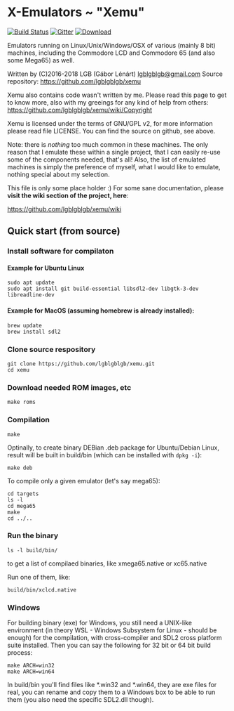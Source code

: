 # X-Emulators ~ "Xemu"

[![Build Status](https://api.travis-ci.org/lgblgblgb/xemu.svg?branch=master)](https://travis-ci.org/lgblgblgb/xemu)
[![Gitter](https://badges.gitter.im/lgblgblgb/xemu.svg)](https://gitter.im/lgblgblgb/xemu)
[![Download](https://api.bintray.com/packages/lgblgblgb/generic/xemu/images/download.svg)](https://bintray.com/lgblgblgb/generic/xemu/_latestVersion)

Emulators running on Linux/Unix/Windows/OSX of various (mainly 8 bit) machines,
including the Commodore LCD and Commodore 65 (and also some Mega65) as well.

Written by (C)2016-2018 LGB (Gábor Lénárt) <lgblgblgb@gmail.com>
Source repository: https://github.com/lgblgblgb/xemu

Xemu also contains code wasn't written by me. Please read this page to get to
know more, also with my greeings for any kind of help from others:
https://github.com/lgblgblgb/xemu/wiki/Copyright

Xemu is licensed under the terms of GNU/GPL v2, for more information please
read file LICENSE. You can find the source on github, see above.

Note: there is *nothing* too much common in these machines. The only reason
that I emulate these within a single project, that I can easily re-use some
of the components needed, that's all! Also, the list of emulated machines is
simply the preference of myself, what I would like to emulate, nothing special
about my selection.

This file is only some place holder :) For some sane documentation, please **visit
the wiki section of the project, here**:

https://github.com/lgblgblgb/xemu/wiki

## Quick start (from source)

### Install software for compilaton

#### Example for Ubuntu Linux

    sudo apt update
    sudo apt install git build-essential libsdl2-dev libgtk-3-dev libreadline-dev

#### Example for MacOS (assuming homebrew is already installed):

    brew update
    brew install sdl2

### Clone source respository

    git clone https://github.com/lgblgblgb/xemu.git
    cd xemu

### Download needed ROM images, etc

    make roms

### Compilation

    make

Optinally, to create binary DEBian .deb package for Ubuntu/Debian Linux,
result will be built in build/bin (which can be installed with `dpkg -i`):

    make deb

To compile only a given emulator (let's say mega65):

    cd targets
    ls -l
    cd mega65
    make
    cd ../..

### Run the binary

    ls -l build/bin/

to get a list of compilaed binaries, like xmega65.native or xc65.native

Run one of them, like:

    build/bin/xclcd.native

### Windows

For building binary (exe) for Windows, you still need a UNIX-like environment
(in theory WSL - Windows Subsystem for Linux - should be enough)  for the
compilation, with cross-compiler and SDL2 cross platform suite installed.
Then you can say the following for 32 bit or 64 bit build process:

    make ARCH=win32
    make ARCH=win64

In build/bin you'll find files like *.win32 and *.win64, they are exe files
for real, you can rename and copy them to a Windows box to be able to run
them (you also need the specific SDL2.dll though).
